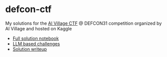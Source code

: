 # defcon-ctf
My solutions for the [AI Village CTF](https://www.kaggle.com/competitions/ai-village-capture-the-flag-defcon31/) @ DEFCON31 competition organized by AI Village and hosted on Kaggle

- [Full solution notebook](ctf-20flags.ipynb)
- [LLM based challenges](defcon31-ctf-all-llm-solutions.ipynb)
- [Solution writeup](https://www.kaggle.com/competitions/ai-village-capture-the-flag-defcon31/discussion/456057)
